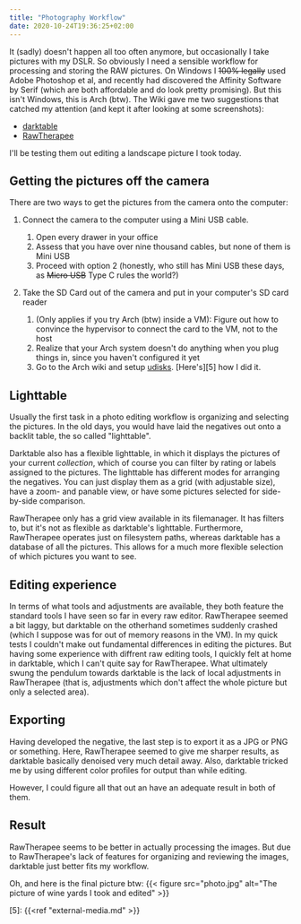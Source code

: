 ```yaml
---
title: "Photography Workflow"
date: 2020-10-24T19:36:25+02:00
---
```


It (sadly) doesn't happen all too often anymore, but occasionally I take pictures with my DSLR. So obviously I need a sensible workflow for processing and storing the RAW pictures.
On Windows I ~~100% legally~~ used Adobe Photoshop et al, and recently had discovered the Affinity Software by Serif (which are both affordable and do look pretty promising).
But this isn't Windows, this is Arch (btw). The Wiki gave me two suggestions that catched my attention (and kept it after looking at some screenshots):

* [darktable][1]
* [RawTherapee][2]

I'll be testing them out editing a landscape picture I took today.

## Getting the pictures off the camera

There are two ways to get the pictures from the camera onto the computer:

1. Connect the camera to the computer using a Mini USB cable.
	1. Open every drawer in your office
	2. Assess that you have over nine thousand cables, but none of them is Mini USB
	3. Proceed with option 2 (honestly, who still has Mini USB these days, as ~~Micro USB~~ Type C rules the world?)

2. Take the SD Card out of the camera and put in your computer's SD card reader
	1. (Only applies if you try Arch (btw) inside a VM): Figure out how to convince the hypervisor to connect the card to the VM, not to the host
	2. Realize that your Arch system doesn't do anything when you plug things in, since you haven't configured it yet
	3. Go to the Arch wiki and setup [udisks][4]. [Here's][5] how I did it.

## Lighttable

Usually the first task in a photo editing workflow is organizing and selecting the pictures.
In the old days, you would have laid the negatives out onto a backlit table, the so called "lighttable".

Darktable also has a flexible lighttable, in which it displays the pictures of your current *collection*, which of course you can filter by rating or labels assigned to the pictures.
The lighttable has different modes for arranging the negatives.
You can just display them as a grid (with adjustable size), have a zoom- and panable view, or have some pictures selected for side-by-side comparison.

RawTherapee only has a grid view available in its filemanager. It has filters to, but it's not as flexible as darktable's lighttable.
Furthermore, RawTherapee operates just on filesystem paths, whereas darktable has a database of all the pictures. This allows for a much more flexible selection of which pictures you want to see.

## Editing experience

In terms of what tools and adjustments are available, they both feature the standard tools I have seen so far in every raw editor.
RawTherapee seemed a bit laggy, but darktable on the otherhand sometimes suddenly crashed (which I suppose was for out of memory reasons in the VM).
In my quick tests I couldn't make out fundamental differences in editing the pictures.
But having some experience with diffrent raw editing tools, I quickly felt at home in darktable, which I can't quite say for RawTherapee.
What ultimately swung the pendulum towards darktable is the lack of local adjustments in RawTherapee (that is, adjustments which don't affect the whole picture but only a selected area).

## Exporting

Having developed the negative, the last step is to export it as a JPG or PNG or something.
Here, RawTherapee seemed to give me sharper results, as darktable basically denoised very much detail away.
Also, darktable tricked me by using different color profiles for output than while editing.

However, I could figure all that out an have an adequate result in both of them.

## Result

RawTherapee seems to be better in actually processing the images. But due to RawTherapee's lack of features for organizing and reviewing the images, darktable just better fits my workflow.

Oh, and here is the final picture btw:
{{< figure src="photo.jpg" alt="The picture of wine yards I took and edited" >}}



[1]: http://www.darktable.org
[2]: http://www.rawtherapee.com
[4]: https://wiki.archlinux.org/index.php/Udisks
[5]: {{<ref "external-media.md" >}}

